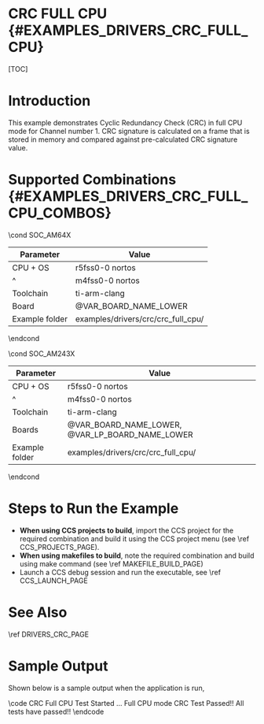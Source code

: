 # CRC FULL CPU {#EXAMPLES_DRIVERS_CRC_FULL_CPU}

[TOC]

# Introduction

This example demonstrates Cyclic Redundancy Check (CRC) in full CPU mode for
Channel number 1. CRC signature is calculated on a frame that is stored in
memory and compared against pre-calculated CRC signature value.

# Supported Combinations {#EXAMPLES_DRIVERS_CRC_FULL_CPU_COMBOS}

\cond SOC_AM64X

 Parameter      | Value
 ---------------|-----------
 CPU + OS       | r5fss0-0 nortos
 ^              | m4fss0-0 nortos
 Toolchain      | ti-arm-clang
 Board          | @VAR_BOARD_NAME_LOWER
 Example folder | examples/drivers/crc/crc_full_cpu/

\endcond

\cond SOC_AM243X

 Parameter      | Value
 ---------------|-----------
 CPU + OS       | r5fss0-0 nortos
 ^              | m4fss0-0 nortos
 Toolchain      | ti-arm-clang
 Boards         | @VAR_BOARD_NAME_LOWER, @VAR_LP_BOARD_NAME_LOWER
 Example folder | examples/drivers/crc/crc_full_cpu/

\endcond

# Steps to Run the Example

- **When using CCS projects to build**, import the CCS project for the required combination
  and build it using the CCS project menu (see \ref CCS_PROJECTS_PAGE).
- **When using makefiles to build**, note the required combination and build using
  make command (see \ref MAKEFILE_BUILD_PAGE)
- Launch a CCS debug session and run the executable, see \ref CCS_LAUNCH_PAGE

# See Also

\ref DRIVERS_CRC_PAGE

# Sample Output

Shown below is a sample output when the application is run,

\code
CRC Full CPU Test Started ...
Full CPU mode CRC Test Passed!!
All tests have passed!!
\endcode

